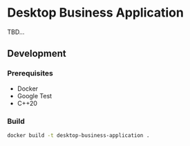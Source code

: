 # Desktop Business Application

TBD...

## Development

### Prerequisites

- Docker
- Google Test
- C++20

### Build

```bash
docker build -t desktop-business-application .
```
